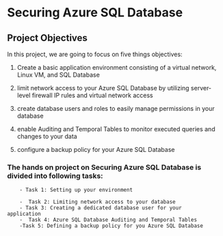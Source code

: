 # Securing Azure SQL Database
## Project Objectives
In this project, we are going to focus on five things objectives:
1. Create a basic application environment consisting of a virtual network, Linux VM, and SQL Database
2. limit network access to your Azure SQL Database by utilizing server-level firewall IP rules and virtual network access

3. create database users and roles to easily manage permissions in your database

4. enable Auditing and Temporal Tables to monitor executed queries and changes to your data

5. configure a backup policy for your Azure SQL Database

### The hands on project on Securing Azure SQL Database is divided into following tasks:
        - Task 1: Setting up your environment
           
        -  Task 2: Limiting network access to your database
        - Task 3: Creating a dedicated database user for your   application
        -  Task 4: Azure SQL Database Auditing and Temporal Tables
        -Task 5: Defining a backup policy for you Azure SQL Database